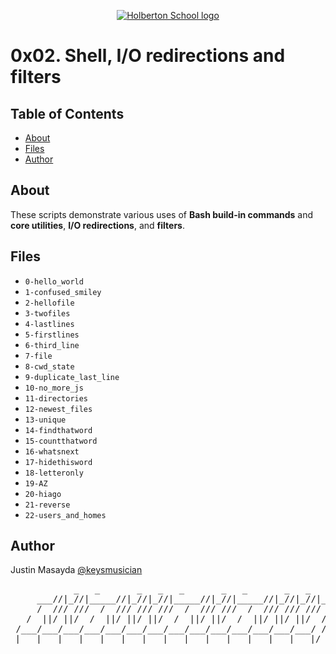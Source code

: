 <p align="center">
  <a href=#>
    <img src="https://intranet.hbtn.io/assets/holberton-logo-full-black-157ccfa3d2134776c1e3f78c0fe682968e8848b64fcacc6187976044f75f35a8.png" alt="Holberton School logo">
  </a>
</p>

# 0x02. Shell, I/O redirections and filters

## Table of Contents
* [About](#about)
* [Files](#files)
* [Author](#author)

## About
These scripts demonstrate various uses of **Bash build-in commands** and **core utilities**, **I/O redirections**, and **filters**.

## Files
* `0-hello_world`
* `1-confused_smiley`
* `2-hellofile`
* `3-twofiles`
* `4-lastlines`
* `5-firstlines`
* `6-third_line`
* `7-file`
* `8-cwd_state`
* `9-duplicate_last_line`
* `10-no_more_js`
* `11-directories`
* `12-newest_files`
* `13-unique`
* `14-findthatword`
* `15-countthatword`
* `16-whatsnext`
* `17-hidethisword`
* `18-letteronly`
* `19-AZ`
* `20-hiago`
* `21-reverse`
* `22-users_and_homes`

## Author
Justin Masayda [@keysmusician](https://github.com/keysmusician)
<pre align="center">
            _   _       _   _   _       _   _       _   _   _      
     ___//|_//|_____//|_//|_//|_____//|_//|_____//|_//|_//|___
     /  /// ///  /  /// /// ///  /  /// ///  /  /// /// ///  / |
   /  ||/ ||/  /  ||/ ||/ ||/  /  ||/ ||/  /  ||/ ||/ ||/  / /
 /___/___/___/___/___/___/___/___/___/___/___/___/___/___/ /
|___|___|___|___|___|___|___|___|___|___|___|___|___|___|/
</pre>
<p><span style="font-family: 'Lucida Console'; line-height: 14px; font-size: 14px; display: inline-block;">&nbsp;</span></p>
